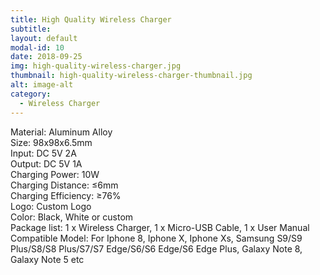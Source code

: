 ```yaml
---
title: High Quality Wireless Charger
subtitle: 
layout: default
modal-id: 10
date: 2018-09-25
img: high-quality-wireless-charger.jpg
thumbnail: high-quality-wireless-charger-thumbnail.jpg
alt: image-alt
category: 
  - Wireless Charger
---
```


Material: Aluminum Alloy<br>
Size: 98x98x6.5mm<br>
Input: DC 5V 2A<br>
Output: DC 5V 1A<br>
Charging Power: 10W<br>
Charging Distance: ≤6mm<br>
Charging Efficiency: ≥76%<br>
Logo: Custom Logo<br>
Color: Black, White or custom<br>
Package list: 1 x Wireless Charger, 1 x Micro-USB Cable, 1 x User Manual<br>
Compatible Model: For Iphone 8, Iphone X, Iphone Xs, Samsung S9/S9 Plus/S8/S8 Plus/S7/S7 Edge/S6/S6 Edge/S6 Edge Plus, Galaxy Note 8, Galaxy Note 5 etc<br>